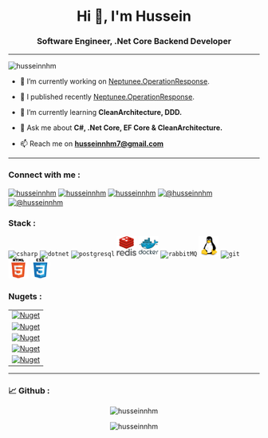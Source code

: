 <h1 align="center">Hi 👋, I'm Hussein</h1>
<h3 align="center">Software Engineer, .Net Core Backend Developer</h3>
<hr/>

<p align="left"> <img src="https://komarev.com/ghpvc/?username=husseinnhm&label=Profile%20views&color=0e75b6&style=flat" alt="husseinnhm" /> </p>

- 🔭 I’m currently working on [Neptunee.OperationResponse](https://github.com/HusseinnHM/Neptunee.OperationResponse).

- 👯 I published recently [Neptunee.OperationResponse](https://github.com/HusseinnHM/Neptunee.OperationResponse).

- 🌱 I’m currently learning **CleanArchitecture, DDD.**

- 💬 Ask me about **C#, .Net Core, EF Core & CleanArchitecture.**

- 📫 Reach me on **husseinnhm7@gmail.com**
<hr/>

<h3 align="left">Connect with me :</h3>
<p align="left">
<a href="https://linkedin.com/in/husseinnhm" target="blank"><img align="center" src="https://raw.githubusercontent.com/rahuldkjain/github-profile-readme-generator/master/src/images/icons/Social/linked-in-alt.svg" alt="husseinnhm" height="30" width="40" /></a>
<a href="https://twitter.com/husseinnhm" target="blank"><img align="center" src="https://raw.githubusercontent.com/rahuldkjain/github-profile-readme-generator/master/src/images/icons/Social/twitter.svg" alt="husseinnhm" height="30" width="40" /></a>
<a href="https://fb.com/husseinnhm" target="blank"><img align="center" src="https://raw.githubusercontent.com/rahuldkjain/github-profile-readme-generator/master/src/images/icons/Social/facebook.svg" alt="husseinnhm" height="30" width="40" /></a>
<a href="https://medium.com/@husseinnhm" target="blank"><img align="center" src="https://raw.githubusercontent.com/rahuldkjain/github-profile-readme-generator/master/src/images/icons/Social/medium.svg" alt="@husseinnhm" height="30" width="40" /></a>
<a href="https://t.me/husseinnhm" target="blank"><img align="center" src="https://upload.wikimedia.org/wikipedia/commons/8/82/Telegram_logo.svg" alt="@husseinnhm" height="30" width="40" /></a>
</p>

<h3 align="left">Stack :</h3>
<p align="left">
<code><img src="https://upload.wikimedia.org/wikipedia/commons/b/bd/Logo_C_sharp.svg" alt="csharp" width="40" height="40"/></code>
<code><img src="https://upload.wikimedia.org/wikipedia/commons/e/ee/.NET_Core_Logo.svg" alt="dotnet" width="40" height="40"/></code> 
<code><img src="https://upload.wikimedia.org/wikipedia/commons/2/29/Postgresql_elephant.svg" alt="postgresql" width="40" height="40"/></code> 
<code><img src="https://raw.githubusercontent.com/devicons/devicon/master/icons/redis/redis-original-wordmark.svg" alt="redis" width="40" height="40"/></code> 
<code><img src="https://raw.githubusercontent.com/devicons/devicon/master/icons/docker/docker-original-wordmark.svg" alt="docker" width="40" height="40"/></code>
<code><img src="https://www.vectorlogo.zone/logos/rabbitmq/rabbitmq-icon.svg" alt="rabbitMQ" width="40" height="40"/></code> 
<code><img src="https://raw.githubusercontent.com/devicons/devicon/master/icons/linux/linux-original.svg" alt="linux" width="40" height="40"/></code> 
<code><img src="https://www.vectorlogo.zone/logos/git-scm/git-scm-icon.svg" alt="git" width="40" height="40"/></code>
<code><img src="https://raw.githubusercontent.com/devicons/devicon/master/icons/html5/html5-original-wordmark.svg" alt="html5" width="40" height="40"/></code> 
<code><img src="https://raw.githubusercontent.com/devicons/devicon/master/icons/css3/css3-original-wordmark.svg" alt="css3" width="40" height="40"/></code>
</p>

<h3 align="left"> Nugets :</h3>

  <table>

  <tbody>

  <tr> <td> 
    <a href="https://www.nuget.org/packages/Neptunee.xApi/">
  <img alt="Nuget" src="https://img.shields.io/nuget/dt/Neptunee.xApi?color=blue&label=Neptunee.xApi&logo=nuget&style=flate">
  </a>
  </td> </tr>

  <tr> <td> 
    <a href="https://www.nuget.org/packages/Neptunee.BaseCleanArchitecture/">
  <img alt="Nuget" src="https://img.shields.io/nuget/dt/Neptunee.BaseCleanArchitecture?color=blue&label=Neptunee.BaseCleanArchitecture&logo=nuget&style=flate">
  </a>
  </td> </tr>

  <tr> <td> 
    <a href="https://www.nuget.org/packages/Neptunee.EntityFrameworkCore.MultiLanguage/">
  <img alt="Nuget" src="https://img.shields.io/nuget/dt/Neptunee.EntityFrameworkCore.MultiLanguage?color=blue&label=Neptunee.EntityFrameworkCore.MultiLanguage&logo=nuget&style=flate">
  </a>
  </td> </tr>
  
  <tr> <td> 
    <a href="https://www.nuget.org/packages/Neptunee.OperationResponse/">
  <img alt="Nuget" src="https://img.shields.io/nuget/dt/Neptunee.OperationResponse?color=blue&label=Neptunee.OperationResponse&logo=nuget&style=flate">
  </a>
  </td> </tr>
  
  <tr> <td> 
    <a href="https://www.nuget.org/packages/Neptunee.Swagger/">
  <img alt="Nuget" src="https://img.shields.io/nuget/dt/Neptunee.Swagger?color=blue&label=Neptunee.Swagger&logo=nuget&style=flate">
  </a>
  </td> </tr>

  </tbody>

  </table>

  </td>
  </tr>
  </tbody>

  </table>
<hr/>

<h3 align="left">📈  Github :</h3>

<p align="center"> <img src="https://github-readme-stats.vercel.app/api/top-langs?username=husseinnhm&show_icons=true&layout=compact&theme=github_dark" alt="husseinnhm" />
<p align="center"> <img src="https://github-readme-stats.vercel.app/api?username=husseinnhm&show_icons=true&theme=github_dark" alt="husseinnhm" />




